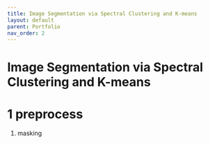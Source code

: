 ```yaml
---
title: Image Segmentation via Spectral Clustering and K-means
layout: default
parent: Portfolio
nav_order: 2
---
```


# Image Segmentation via Spectral Clustering and K-means

# 1 preprocess
1. masking